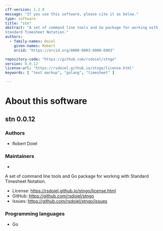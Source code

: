 ```yaml
---
cff-version: 1.2.0
message: "If you use this software, please cite it as below."
type: software
title: "stn"
abstract: "A set of command line tools and Go package for working with
Standard Timesheet Notation."
authors:
  - family-names: Doiel
    given-names: Robert
    orcid: "https://orcid.org/0000-0003-0900-6903"

repository-code: "https://github.com/rsdoiel/stngo"
version: 0.0.12
license-url: "https://rsdoiel.github.io/stngo/license.html"
keywords: [ "text markup", "golang", "timesheet" ]

---
```


About this software
===================

## stn 0.0.12

### Authors

- Robert Doiel


### Maintainers

-  

A set of command line tools and Go package for working with Standard
Timesheet Notation.

- License: <https://rsdoiel.github.io/stngo/license.html>
- GitHub: <https://github.com/rsdoiel/stngo>
- Issues: <https://github.com/rsdoiel/stngo/issues>


### Programming languages

- Go


